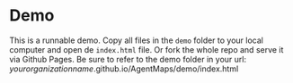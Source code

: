 # Demo

This is a runnable demo. Copy all files in the `demo` folder to your local computer and open de `index.html` file. Or fork the whole repo and serve it via Github Pages. Be sure to refer to the demo folder in your url: *yourorganizationname*.github.io/AgentMaps/demo/index.html